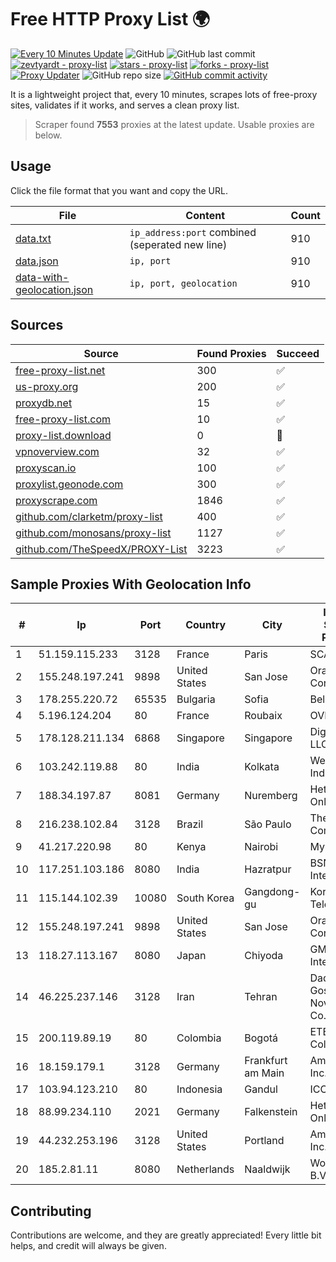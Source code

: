 
# Free HTTP Proxy List 🌍

[![Every 10 Minutes Update](https://github.com/mertguvencli/http-proxy-list/actions/workflows/main.yml/badge.svg?branch=main)](https://github.com/mertguvencli/http-proxy-list/actions/workflows/main.yml)
![GitHub](https://img.shields.io/github/license/mertguvencli/http-proxy-list)
![GitHub last commit](https://img.shields.io/github/last-commit/mertguvencli/http-proxy-list)
[![zevtyardt - proxy-list](https://img.shields.io/static/v1?label=zevtyardt&message=proxy-list&color=blue&logo=github)](https://github.com/zevtyardt/proxy-list "Go to GitHub repo")
[![stars - proxy-list](https://img.shields.io/github/stars/zevtyardt/proxy-list?style=social)](https://github.com/zevtyardt/proxy-list)
[![forks - proxy-list](https://img.shields.io/github/forks/zevtyardt/proxy-list?style=social)](https://github.com/zevtyardt/proxy-list)
[![Proxy Updater](https://github.com/zevtyardt/proxy-list/workflows/Proxy%20Updater/badge.svg)](https://github.com/zevtyardt/proxy-list/actions?query=workflow:"Proxy+Updater")
![GitHub repo size](https://img.shields.io/github/repo-size/zevtyardt/proxy-list)
[![GitHub commit activity](https://img.shields.io/github/commit-activity/m/zevtyardt/proxy-list?logo=commits)](https://github.com/zevtyardt/proxy-list/commits/main)

It is a lightweight project that, every 10 minutes, scrapes lots of free-proxy sites, validates if it works, and serves a clean proxy list.

> Scraper found **7553** proxies at the latest update. Usable proxies are below.

## Usage

Click the file format that you want and copy the URL.

|File|Content|Count|
|----|-------|-----|
|[data.txt](https://raw.githubusercontent.com/mertguvencli/http-proxy-list/main/proxy-list/data.txt)|`ip_address:port` combined (seperated new line)|910|
|[data.json](https://raw.githubusercontent.com/mertguvencli/http-proxy-list/main/proxy-list/data.json)|`ip, port`|910|
|[data-with-geolocation.json](https://raw.githubusercontent.com/mertguvencli/http-proxy-list/main/proxy-list/data-with-geolocation.json)|`ip, port, geolocation`|910|

## Sources

|Source|Found Proxies|Succeed|
|------|-------------|-------|
|[free-proxy-list.net](https://free-proxy-list.net)|300|✅|
|[us-proxy.org](https://www.us-proxy.org)|200|✅|
|[proxydb.net](http://proxydb.net)|15|✅|
|[free-proxy-list.com](https://free-proxy-list.com/?page=&port=&type%5B%5D=http&type%5B%5D=https&up_time=0&search=Search)|10|✅|
|[proxy-list.download](https://www.proxy-list.download/HTTP)|0|🚫|
|[vpnoverview.com](https://vpnoverview.com/privacy/anonymous-browsing/free-proxy-servers)|32|✅|
|[proxyscan.io](https://www.proxyscan.io)|100|✅|
|[proxylist.geonode.com](https://proxylist.geonode.com/api/proxy-list?limit=300&page=1&sort_by=lastChecked&sort_type=desc&protocols=http,https)|300|✅|
|[proxyscrape.com](https://api.proxyscrape.com/v2/?request=displayproxies&protocol=http&timeout=10000&country=all&ssl=all&anonymity=all)|1846|✅|
|[github.com/clarketm/proxy-list](https://raw.githubusercontent.com/clarketm/proxy-list/master/proxy-list-raw.txt)|400|✅|
|[github.com/monosans/proxy-list](https://raw.githubusercontent.com/monosans/proxy-list/main/proxies/http.txt)|1127|✅|
|[github.com/TheSpeedX/PROXY-List](https://raw.githubusercontent.com/TheSpeedX/PROXY-List/master/http.txt)|3223|✅|


## Sample Proxies With Geolocation Info

|#|Ip|Port|Country|City|Internet Service Provider|
|-|--|----|-------|----|-------------------------|
|1|51.159.115.233|3128|France|Paris|SCALEWAY|
|2|155.248.197.241|9898|United States|San Jose|Oracle Corporation|
|3|178.255.220.72|65535|Bulgaria|Sofia|Belcloud LTD|
|4|5.196.124.204|80|France|Roubaix|OVH SAS|
|5|178.128.211.134|6868|Singapore|Singapore|DigitalOcean, LLC|
|6|103.242.119.88|80|India|Kolkata|Web Werks India Pvt. Ltd.|
|7|188.34.197.87|8081|Germany|Nuremberg|Hetzner Online GmbH|
|8|216.238.102.84|3128|Brazil|São Paulo|The Constant Company|
|9|41.217.220.98|80|Kenya|Nairobi|MyISP Ltd|
|10|117.251.103.186|8080|India|Hazratpur|BSNL Internet|
|11|115.144.102.39|10080|South Korea|Gangdong-gu|Korea Telecom|
|12|155.248.197.241|9898|United States|San Jose|Oracle Corporation|
|13|118.27.113.167|8080|Japan|Chiyoda|GMO Internet, Inc.|
|14|46.225.237.146|3128|Iran|Tehran|Dadeh Gostar Asr Novin P.J.S. Co.|
|15|200.119.89.19|80|Colombia|Bogotá|ETB - Colombia|
|16|18.159.179.1|3128|Germany|Frankfurt am Main|Amazon.com, Inc.|
|17|103.94.123.210|80|Indonesia|Gandul|ICONPLN|
|18|88.99.234.110|2021|Germany|Falkenstein|Hetzner Online GmbH|
|19|44.232.253.196|3128|United States|Portland|Amazon.com, Inc.|
|20|185.2.81.11|8080|Netherlands|Naaldwijk|WorldStream B.V.|



## Contributing

Contributions are welcome, and they are greatly appreciated! Every
little bit helps, and credit will always be given.

